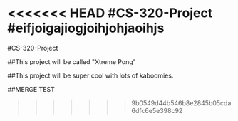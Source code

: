 <<<<<<< HEAD
#CS-320-Project
#eifjoigajiogjoihjohjaoihjs
=======
#CS-320-Project

##This project will be called "Xtreme Pong"

##This project will be super cool with lots of kaboomies.

##MERGE TEST
>>>>>>> 9b0549d44b546b8e2845b05cda6dfc6e5e398c92
